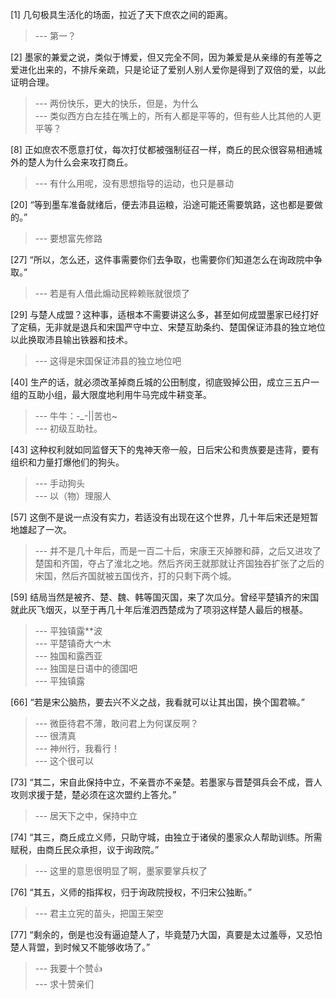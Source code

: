 
[1] 几句极具生活化的场面，拉近了天下庶农之间的距离。
>--- 第一？<br>

[2] 墨家的兼爱之说，类似于博爱，但又完全不同，因为兼爱是从亲缘的有差等之爱进化出来的，不排斥亲疏，只是论证了爱别人别人爱你是得到了双倍的爱，以此证明合理。
>--- 两份快乐，更大的快乐，但是，为什么<br>
>--- 类似西方白左挂在嘴上的，所有人都是平等的，但有些人比其他的人更平等？<br>

[8] 正如庶农不愿意打仗，每次打仗都被强制征召一样，商丘的民众很容易相通城外的楚人为什么会来攻打商丘。
>--- 有什么用呢，没有思想指导的运动，也只是暴动<br>

[20] “等到墨车准备就绪后，便去沛县运粮，沿途可能还需要筑路，这也都是要做的。”
>--- 要想富先修路<br>

[27] “所以，怎么还，这件事需要你们去争取，也需要你们知道怎么在询政院中争取。”
>--- 若是有人借此煽动民粹赖账就很烦了<br>

[29] 与楚人成盟？这种事，适根本不需要讲这么多，甚至如何成盟墨家已经打好了定稿，无非就是退兵和宋国严守中立、宋楚互助条约、楚国保证沛县的独立地位以此换取沛县输出铁器和技术。
>--- 这得是宋国保证沛县的独立地位吧<br>

[40] 生产的话，就必须改革掉商丘城的公田制度，彻底毁掉公田，成立三五户一组的互助小组，最大限度地利用牛马完成牛耕变革。
>--- 牛牛：-_-||苦也~<br>
>--- 初级互助社。<br>

[43] 这种权利就如同监督天下的鬼神天帝一般，日后宋公和贵族要是违背，要有组织和力量打爆他们的狗头。
>--- 手动狗头<br>
>--- 以（物）理服人<br>

[57] 这倒不是说一点没有实力，若适没有出现在这个世界，几十年后宋还是短暂地雄起了一次。
>--- 并不是几十年后，而是一百二十后，宋康王灭掉滕和薛，之后又进攻了楚国和齐国，夺占了淮北之地。然后齐闵王就那就让齐国独吞扩张了之后的宋国，然后齐国就被五国伐齐，打的只剩下两个城。<br>

[59] 结局当然是被齐、楚、魏、韩等国灭国，来了次瓜分。曾经平楚镇齐的宋国就此灰飞烟灭，以至于再几十年后淮泗西楚成为了项羽这样楚人最后的根基。
>--- 平独镇露**波<br>
>--- 平楚镇奇大宀木<br>
>--- 独国和露西亚<br>
>--- 独国是日语中的德国吧<br>
>--- 平独镇露<br>

[66] “若是宋公脑热，要去兴不义之战，我看就可以让其出国，换个国君嘛。”
>--- 微臣待君不薄，敢问君上为何谋反啊？<br>
>--- 很清真<br>
>--- 神州行，我看行！<br>
>--- 这个很可以<br>

[73] “其二，宋自此保持中立，不亲晋亦不亲楚。若墨家与晋楚弭兵会不成，晋人攻则求援于楚，楚必须在这次盟约上答允。”
>--- 居天下之中，保持中立<br>

[74] “其三，商丘成立义师，只助守城，由独立于诸侯的墨家众人帮助训练。所需赋税，由商丘民众承担，议于询政院。”
>--- 这里的意思很明显了啊，墨家要掌兵权了<br>

[76] “其五，义师的指挥权，归于询政院授权，不归宋公独断。”
>--- 君主立宪的苗头，把国王架空<br>

[77] “剩余的，倒是也没有逼迫楚人了，毕竟楚乃大国，真要是太过羞辱，又恐怕楚人背盟，到时候又不能够收场了。”
>--- 我要十个赞👍<br>
>--- 求十赞亲们<br>
